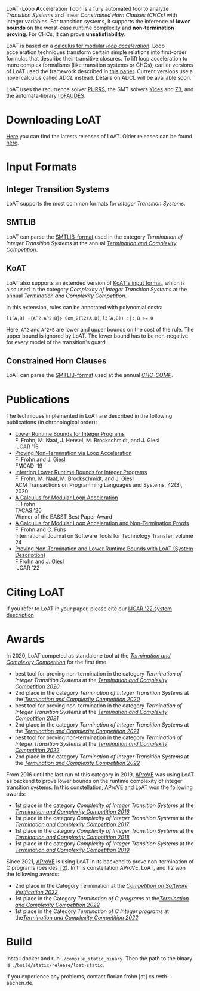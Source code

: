 <head>
    <title>LoAT</title>
</head>

LoAT (**Lo**op **A**cceleration **T**ool) is a fully automated tool to analyze *Transition Systems* and linear *Constrained Horn Clauses (CHCs)* with integer variables.
For transition systems, it supports the inference of **lower bounds** on the worst-case runtime complexity and **non-termination proving**.
For CHCs, it can prove **unsatisfiability**.

LoAT is based on a [calculus for modular *loop acceleration*](https://doi.org/10.1007/978-3-030-45190-5_4).
Loop acceleration techniques transform certain simple relations into first-order formulas that describe their transitive closures.
To lift loop acceleration to more complex formalisms (like transition systems or CHCs), earlier versions of LoAT used the framework described in [this paper](https://doi.org/10.1145/3410331).
Current versions use a novel calculus called *ADCL* instead.
Details on ADCL will be available soon.

LoAT uses the recurrence solver [PURRS](http://www.cs.unipr.it/purrs/), the SMT solvers [Yices](https://yices.csl.sri.com/) and [Z3](https://github.com/Z3Prover/z3/), and the automata-library [libFAUDES](https://www.fgdes.tf.fau.de/faudes/index.html).

# Downloading LoAT

[Here](https://github.com/loat-developers/LoAT/releases) you can find the latests releases of LoAT.
Older releases can be found [here](https://github.com/aprove-developers/LoAT/releases).

# Input Formats

## Integer Transition Systems

LoAT supports the most common formats for *Integer Transition Systems*.

## SMTLIB

LoAT can parse the [SMTLIB-format](https://www.microsoft.com/en-us/research/wp-content/uploads/2016/02/SMTPushdownPrograms.pdf) used in the category *Termination of Integer Transition Systems* at the annual [*Termination and Complexity Competition*](http://termination-portal.org/wiki/Termination_Competition).

## KoAT

LoAT also supports an extended version of [KoAT's input format](http://aprove.informatik.rwth-aachen.de/eval/IntegerComplexity/), which is also used in the category *Complexity of Integer Transition Systems* at the annual *Termination and Complexity Competition*.

In this extension, rules can be annotated with polynomial costs:
```
l1(A,B) -{A^2,A^2+B}> Com_2(l2(A,B),l3(A,B)) :|: B >= 0
```
Here, `A^2` and `A^2+B` are lower and upper bounds on the cost of the rule.
The upper bound is ignored by LoAT.
The lower bound has to be non-negative for every model of the transition's guard.

## Constrained Horn Clauses

LoAT can parse the [SMTLIB-format](https://chc-comp.github.io/format.html) used at the annual [*CHC-COMP*](https://chc-comp.github.io/).

# Publications

The techniques implemented in LoAT are described in the following publications (in chronological order):

* [Lower Runtime Bounds for Integer Programs](http://aprove.informatik.rwth-aachen.de/eval/integerLower/compl-paper.pdf)\
  F. Frohn, M. Naaf, J. Hensel, M. Brockschmidt, and J. Giesl\
  IJCAR '16
* [Proving Non-Termination via Loop Acceleration](https://arxiv.org/abs/1905.11187)\
  F. Frohn and J. Giesl\
  FMCAD '19
* [Inferring Lower Runtime Bounds for Integer Programs](https://doi.org/10.1145/3410331)\
  F. Frohn, M. Naaf, M. Brockschmidt, and J. Giesl\
  ACM Transactions on Programming Languages and Systems, 42(3), 2020
* [A Calculus for Modular Loop Acceleration](https://doi.org/10.1007/978-3-030-45190-5_4)\
  F. Frohn\
  TACAS '20\
  Winner of the EASST Best Paper Award
* [A Calculus for Modular Loop Acceleration and Non-Termination Proofs](https://doi.org/10.1007/s10009-022-00670-2)\
  F. Frohn and C. Fuhs\
  International Journal on Software Tools for Technology Transfer, volume 24
* [Proving Non-Termination and Lower Runtime Bounds with LoAT (System Description)](https://doi.org/10.1007/978-3-031-10769-6_41)\
  F.Frohn and J. Giesl\
  IJCAR '22

# Citing LoAT

If you refer to LoAT in your paper, please cite our [IJCAR '22 system description](https://doi.org/10.1007/978-3-031-10769-6_41)

# Awards

In 2020, LoAT competed as standalone tool at the [*Termination and Complexity Competition*](http://termination-portal.org/wiki/Termination_Competition) for the first time.

* best tool for proving non-termination in the category *Termination of Integer Transition Systems* at the [*Termination and Complexity Competition 2020*](http://termination-portal.org/wiki/Termination_Competition_2020)
* 2nd place in the category *Termination of Integer Transition Systems* at the [*Termination and Complexity Competition 2020*](http://termination-portal.org/wiki/Termination_Competition_2020)
* best tool for proving non-termination in the category *Termination of Integer Transition Systems* at the [*Termination and Complexity Competition 2021*](http://termination-portal.org/wiki/Termination_Competition_2021)
* 2nd place in the category *Termination of Integer Transition Systems* at the [*Termination and Complexity Competition 2021*](http://termination-portal.org/wiki/Termination_Competition_2021)
* best tool for proving non-termination in the category *Termination of Integer Transition Systems* at the [*Termination and Complexity Competition 2022*](http://termination-portal.org/wiki/Termination_Competition_2022)
* 2nd place in the category *Termination of Integer Transition Systems* at the [*Termination and Complexity Competition 2022*](http://termination-portal.org/wiki/Termination_Competition_2022)

From 2016 until the last run of this category in 2019, [AProVE](http://aprove.informatik.rwth-aachen.de/) was using LoAT as backend to prove lower bounds on the runtime complexity of integer transition systems.
In this constellation, AProVE and LoAT won the following awards:

* 1st place in the category *Complexity of Integer Transition Systems* at the [*Termination and Complexity Competition 2016*](https://termcomp.imn.htwk-leipzig.de/competitions/Y2016)
* 1st place in the category *Complexity of Integer Transition Systems* at the [*Termination and Complexity Competition 2017*](https://termcomp.imn.htwk-leipzig.de/competitions/Y2017)
* 1st place in the category *Complexity of Integer Transition Systems* at the [*Termination and Complexity Competition 2018*](http://group-mmm.org/termination/competitions/Y2018/)
* 1st place in the category *Complexity of Integer Transition Systems* at the [*Termination and Complexity Competition 2019*](http://group-mmm.org/termination/competitions/Y2019/)

Since 2021, [AProVE](http://aprove.informatik.rwth-aachen.de/) is using LoAT in its backend to prove non-termination of C programs (besides [T2](http://mmjb.github.io/T2/)).
In this constellation AProVE, LoAT, and T2 won the following awards:

* 2nd place in the Category Termination at the [*Competition on Software Verification 2022*](https://sv-comp.sosy-lab.org/2022/results/results-verified/)
* 1st place in the Category *Termination of C programs* at the[*Termination and Complexity Competition 2022*](http://termination-portal.org/wiki/Termination_Competition_2022)
* 1st place in the Category *Termination of C Integer programs* at the[*Termination and Complexity Competition 2022*](http://termination-portal.org/wiki/Termination_Competition_2022)

# Build

Install docker and run ``./compile_static_binary``. Then the path to the binary is ``./build/static/release/loat-static``.

If you experience any problems, contact florian.frohn [at] cs.rwth-aachen.de.
